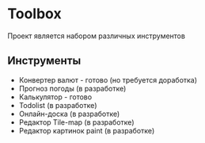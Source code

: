 
# Toolbox

Проект является набором различных инструментов

## Инструменты

- Конвертер валют - готово (но требуется доработка)
- Прогноз погоды (в разработке)
- Калькулятор - готово
- Todolist (в разработке)
- Онлайн-доска (в разработке)
- Редактор Tile-map (в разработке)
- Редактор картинок paint (в разработке)
